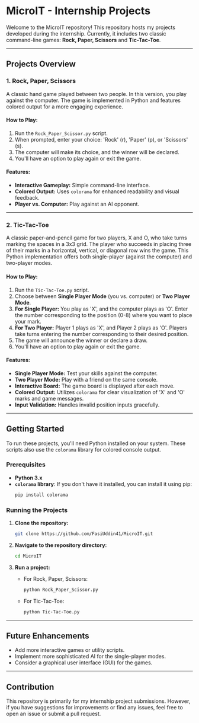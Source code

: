 # MicroIT - Internship Projects

Welcome to the MicroIT repository! This repository hosts my projects developed during the internship. Currently, it includes two classic command-line games: **Rock, Paper, Scissors** and **Tic-Tac-Toe**.

---

## Projects Overview

### 1. Rock, Paper, Scissors

A classic hand game played between two people. In this version, you play against the computer. The game is implemented in Python and features colored output for a more engaging experience.

#### How to Play:
1. Run the `Rock_Paper_Scissor.py` script.
2. When prompted, enter your choice: 'Rock' (r), 'Paper' (p), or 'Scissors' (s).
3. The computer will make its choice, and the winner will be declared.
4. You'll have an option to play again or exit the game.

#### Features:
* **Interactive Gameplay:** Simple command-line interface.
* **Colored Output:** Uses `colorama` for enhanced readability and visual feedback.
* **Player vs. Computer:** Play against an AI opponent.

---

### 2. Tic-Tac-Toe

A classic paper-and-pencil game for two players, X and O, who take turns marking the spaces in a 3x3 grid. The player who succeeds in placing three of their marks in a horizontal, vertical, or diagonal row wins the game. This Python implementation offers both single-player (against the computer) and two-player modes.

#### How to Play:
1.  Run the `Tic-Tac-Toe.py` script.
2.  Choose between **Single Player Mode** (you vs. computer) or **Two Player Mode**.
3.  **For Single Player:** You play as 'X', and the computer plays as 'O'. Enter the number corresponding to the position (0-8) where you want to place your mark.
4.  **For Two Player:** Player 1 plays as 'X', and Player 2 plays as 'O'. Players take turns entering the number corresponding to their desired position.
5.  The game will announce the winner or declare a draw.
6.  You'll have an option to play again or exit the game.

#### Features:
* **Single Player Mode:** Test your skills against the computer.
* **Two Player Mode:** Play with a friend on the same console.
* **Interactive Board:** The game board is displayed after each move.
* **Colored Output:** Utilizes `colorama` for clear visualization of 'X' and 'O' marks and game messages.
* **Input Validation:** Handles invalid position inputs gracefully.

---

## Getting Started

To run these projects, you'll need Python installed on your system. These scripts also use the `colorama` library for colored console output.

### Prerequisites

* **Python 3.x**
* **`colorama` library**: If you don't have it installed, you can install it using pip:
    ```bash
    pip install colorama
    ```

### Running the Projects

1.  **Clone the repository:**
    ```bash
    git clone https://github.com/FasiUddin41/MicroIT.git
    ```

2.  **Navigate to the repository directory:**
    ```bash
    cd MicroIT
    ```

3.  **Run a project:**
    * For Rock, Paper, Scissors:
        ```bash
        python Rock_Paper_Scissor.py
        ```
    * For Tic-Tac-Toe:
        ```bash
        python Tic-Tac-Toe.py
        ```

---

## Future Enhancements

* Add more interactive games or utility scripts.
* Implement more sophisticated AI for the single-player modes.
* Consider a graphical user interface (GUI) for the games.

---

## Contribution

This repository is primarily for my internship project submissions. However, if you have suggestions for improvements or find any issues, feel free to open an issue or submit a pull request.

